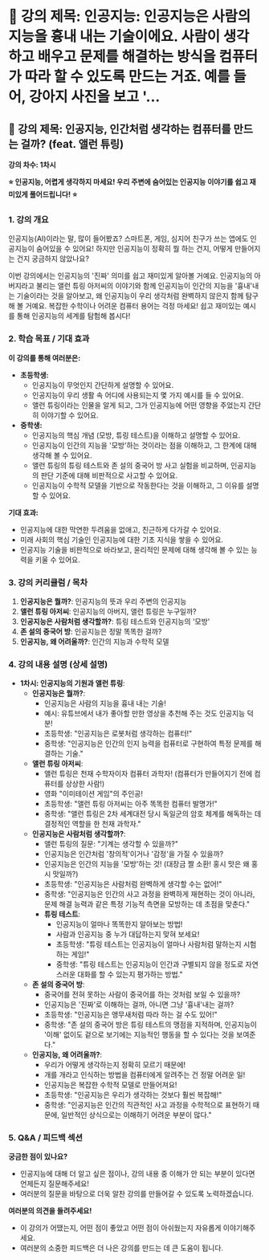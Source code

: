 # 📘 강의 제목: 인공지능: 인공지능은 사람의 지능을 흉내 내는 기술이에요. 사람이 생각하고 배우고 문제를 해결하는 방식을 컴퓨터가 따라 할 수 있도록 만드는 거죠. 예를 들어, 강아지 사진을 보고 '...

## 📘 강의 제목: 인공지능, 인간처럼 생각하는 컴퓨터를 만드는 걸까? (feat. 앨런 튜링)

**강의 차수: 1차시**

**⭐ 인공지능, 어렵게 생각하지 마세요! 우리 주변에 숨어있는 인공지능 이야기를 쉽고 재미있게 풀어드립니다! ⭐**

### 1. 강의 개요

인공지능(AI)이라는 말, 많이 들어봤죠? 스마트폰, 게임, 심지어 친구가 쓰는 앱에도 인공지능이 숨어있을 수 있어요! 하지만 인공지능이 정확히 뭘 하는 건지, 어떻게 만들어지는 건지 궁금하지 않았나요?

이번 강의에서는 인공지능의 '진짜' 의미를 쉽고 재미있게 알아볼 거예요. 인공지능의 아버지라고 불리는 앨런 튜링 아저씨의 이야기와 함께 인공지능이 인간의 지능을 '흉내'내는 기술이라는 것을 알아보고, 왜 인공지능이 우리 생각처럼 완벽하지 않은지 함께 탐구해 볼 거예요. 복잡한 수학이나 어려운 컴퓨터 용어는 걱정 마세요! 쉽고 재미있는 예시를 통해 인공지능의 세계를 탐험해 봅시다!

### 2. 학습 목표 / 기대 효과

**이 강의를 통해 여러분은:**

*   **초등학생:**
    *   인공지능이 무엇인지 간단하게 설명할 수 있어요.
    *   인공지능이 우리 생활 속 어디에 사용되는지 몇 가지 예시를 들 수 있어요.
    *   앨런 튜링이라는 인물을 알게 되고, 그가 인공지능에 어떤 영향을 주었는지 간단히 이야기할 수 있어요.
*   **중학생:**
    *   인공지능의 핵심 개념 (모방, 튜링 테스트)을 이해하고 설명할 수 있어요.
    *   인공지능이 인간의 지능을 '모방'하는 것이라는 점을 이해하고, 그 한계에 대해 생각해 볼 수 있어요.
    *   앨런 튜링의 튜링 테스트와 존 설의 중국어 방 사고 실험을 비교하며, 인공지능의 판단 기준에 대해 비판적으로 사고할 수 있어요.
    *   인공지능이 수학적 모델을 기반으로 작동한다는 것을 이해하고, 그 이유를 설명할 수 있어요.

**기대 효과:**

*   인공지능에 대한 막연한 두려움을 없애고, 친근하게 다가갈 수 있어요.
*   미래 사회의 핵심 기술인 인공지능에 대한 기초 지식을 쌓을 수 있어요.
*   인공지능 기술을 비판적으로 바라보고, 윤리적인 문제에 대해 생각해 볼 수 있는 능력을 키울 수 있어요.

### 3. 강의 커리큘럼 / 목차

1.  **인공지능은 뭘까?**: 인공지능의 뜻과 우리 주변의 인공지능
2.  **앨런 튜링 아저씨**: 인공지능의 아버지, 앨런 튜링은 누구일까?
3.  **인공지능은 사람처럼 생각할까?**: 튜링 테스트와 인공지능의 '모방'
4.  **존 설의 중국어 방**: 인공지능은 정말 똑똑한 걸까?
5.  **인공지능, 왜 어려울까?**: 인간의 지능과 수학적 모델

### 4. 강의 내용 설명 (상세 설명)

*   **1차시: 인공지능의 기원과 앨런 튜링**:
    *   **인공지능은 뭘까?**:
        *   인공지능은 사람의 지능을 흉내 내는 기술!
        *   예시: 유튜브에서 내가 좋아할 만한 영상을 추천해 주는 것도 인공지능 덕분!
        *   초등학생: "인공지능은 로봇처럼 생각하는 컴퓨터!"
        *   중학생: "인공지능은 인간의 인지 능력을 컴퓨터로 구현하여 특정 문제를 해결하는 기술."
    *   **앨런 튜링 아저씨**:
        *   앨런 튜링은 천재 수학자이자 컴퓨터 과학자! (컴퓨터가 만들어지기 전에 컴퓨터를 상상한 사람!)
        *   영화 "이미테이션 게임"의 주인공!
        *   초등학생: "앨런 튜링 아저씨는 아주 똑똑한 컴퓨터 발명가!"
        *   중학생: "앨런 튜링은 2차 세계대전 당시 독일군의 암호 체계를 해독하는 데 결정적인 역할을 한 천재 과학자."
    *   **인공지능은 사람처럼 생각할까?**:
        *   앨런 튜링의 질문: "기계는 생각할 수 있을까?"
        *   인공지능은 인간처럼 '창의적'이거나 '감정'을 가질 수 있을까?
        *   인공지능은 인간의 지능을 '모방'하는 것! (대장금 짤 소환! 홍시 맛은 왜 홍시 맛일까?)
        *   초등학생: "인공지능은 사람처럼 완벽하게 생각할 수는 없어!"
        *   중학생: "인공지능은 인간의 사고 과정을 완벽하게 재현하는 것이 아니라, 문제 해결 능력과 같은 특정 기능적 측면을 모방하는 데 초점을 맞춘다."
        *   **튜링 테스트**:
            *   인공지능이 얼마나 똑똑한지 알아보는 방법!
            *   사람과 인공지능 중 누가 대답하는지 맞혀 보세요!
            *   초등학생: "튜링 테스트는 인공지능이 얼마나 사람처럼 말하는지 시험하는 게임!"
            *   중학생: "튜링 테스트는 인공지능이 인간과 구별되지 않을 정도로 자연스러운 대화를 할 수 있는지 평가하는 방법."
    *   **존 설의 중국어 방**:
        *   중국어를 전혀 못하는 사람이 중국어를 하는 것처럼 보일 수 있을까?
        *   인공지능은 '진짜'로 이해하는 걸까, 아니면 그냥 '흉내'내는 걸까?
        *   초등학생: "인공지능은 앵무새처럼 따라 하는 걸 수도 있어!"
        *   중학생: "존 설의 중국어 방은 튜링 테스트의 맹점을 지적하며, 인공지능이 '이해' 없이도 겉으로 보기에는 지능적인 행동을 할 수 있다는 것을 보여준다."
    *   **인공지능, 왜 어려울까?**:
        *   우리가 어떻게 생각하는지 정확히 모르기 때문에!
        *   개를 개라고 인식하는 방법을 컴퓨터에게 알려주는 건 정말 어려운 일!
        *   인공지능은 복잡한 수학적 모델로 만들어져요!
        *   초등학생: "인공지능은 우리가 생각하는 것보다 훨씬 복잡해!"
        *   중학생: "인공지능은 인간의 직관적인 사고 과정을 수학적으로 표현하기 때문에, 일반적인 상식으로는 이해하기 어려운 부분이 많다."

### 5. Q&A / 피드백 섹션

**궁금한 점이 있나요?**

*   인공지능에 대해 더 알고 싶은 점이나, 강의 내용 중 이해가 안 되는 부분이 있다면 언제든지 질문해주세요!
*   여러분의 질문을 바탕으로 더욱 알찬 강의를 만들어갈 수 있도록 노력하겠습니다.

**여러분의 의견을 들려주세요!**

*   이 강의가 어땠는지, 어떤 점이 좋았고 어떤 점이 아쉬웠는지 자유롭게 이야기해주세요.
*   여러분의 소중한 피드백은 더 나은 강의를 만드는 데 큰 도움이 됩니다.